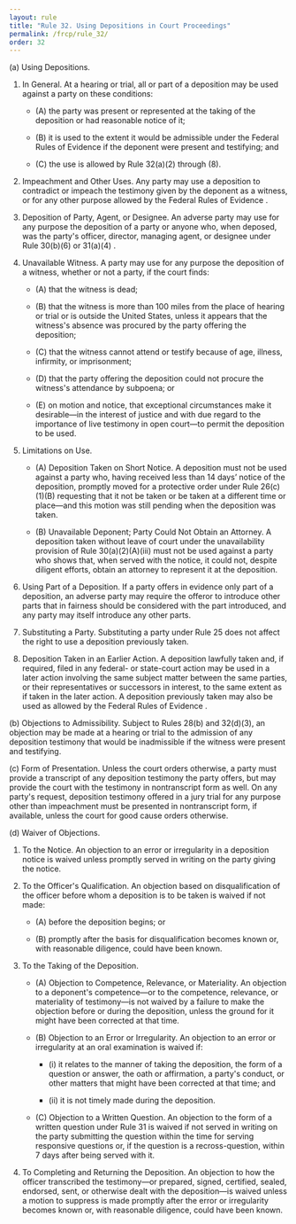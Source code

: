 ```yaml
---
layout: rule
title: "Rule 32. Using Depositions in Court Proceedings"
permalink: /frcp/rule_32/
order: 32
---
```


(a) Using Depositions.


1. In General. At a hearing or trial, all or part of a deposition may be used against a party on these conditions:


    - (A) the party was present or represented at the taking of the deposition or had reasonable notice of it;


    - (B) it is used to the extent it would be admissible under the Federal Rules of Evidence if the deponent were present and testifying; and


    - (C) the use is allowed by Rule 32(a)(2) through (8).


2. Impeachment and Other Uses. Any party may use a deposition to contradict or impeach the testimony given by the deponent as a witness, or for any other purpose allowed by the Federal Rules of Evidence .


3. Deposition of Party, Agent, or Designee. An adverse party may use for any purpose the deposition of a party or anyone who, when deposed, was the party's officer, director, managing agent, or designee under Rule 30(b)(6) or 31(a)(4) .


4. Unavailable Witness. A party may use for any purpose the deposition of a witness, whether or not a party, if the court finds:


    - (A) that the witness is dead;


    - (B) that the witness is more than 100 miles from the place of hearing or trial or is outside the United States, unless it appears that the witness's absence was procured by the party offering the deposition;


    - (C) that the witness cannot attend or testify because of age, illness, infirmity, or imprisonment;


    - (D) that the party offering the deposition could not procure the witness's attendance by subpoena; or


    - (E) on motion and notice, that exceptional circumstances make it desirable—in the interest of justice and with due regard to the importance of live testimony in open court—to permit the deposition to be used.


5. Limitations on Use.


    - (A) Deposition Taken on Short Notice. A deposition must not be used against a party who, having received less than 14 days’ notice of the deposition, promptly moved for a protective order under Rule 26(c)(1)(B) requesting that it not be taken or be taken at a different time or place—and this motion was still pending when the deposition was taken.


    - (B) Unavailable Deponent; Party Could Not Obtain an Attorney. A deposition taken without leave of court under the unavailability provision of Rule 30(a)(2)(A)(iii) must not be used against a party who shows that, when served with the notice, it could not, despite diligent efforts, obtain an attorney to represent it at the deposition.


6. Using Part of a Deposition. If a party offers in evidence only part of a deposition, an adverse party may require the offeror to introduce other parts that in fairness should be considered with the part introduced, and any party may itself introduce any other parts.


7. Substituting a Party. Substituting a party under Rule 25 does not affect the right to use a deposition previously taken.


8. Deposition Taken in an Earlier Action. A deposition lawfully taken and, if required, filed in any federal- or state-court action may be used in a later action involving the same subject matter between the same parties, or their representatives or successors in interest, to the same extent as if taken in the later action. A deposition previously taken may also be used as allowed by the Federal Rules of Evidence .


(b) Objections to Admissibility. Subject to Rules 28(b) and 32(d)(3), an objection may be made at a hearing or trial to the admission of any deposition testimony that would be inadmissible if the witness were present and testifying.


(c) Form of Presentation. Unless the court orders otherwise, a party must provide a transcript of any deposition testimony the party offers, but may provide the court with the testimony in nontranscript form as well. On any party's request, deposition testimony offered in a jury trial for any purpose other than impeachment must be presented in nontranscript form, if available, unless the court for good cause orders otherwise.


(d) Waiver of Objections.


1. To the Notice. An objection to an error or irregularity in a deposition notice is waived unless promptly served in writing on the party giving the notice.


2. To the Officer's Qualification. An objection based on disqualification of the officer before whom a deposition is to be taken is waived if not made:


    - (A) before the deposition begins; or


    - (B) promptly after the basis for disqualification becomes known or, with reasonable diligence, could have been known.


3. To the Taking of the Deposition.


    - (A) Objection to Competence, Relevance, or Materiality. An objection to a deponent's competence—or to the competence, relevance, or materiality of testimony—is not waived by a failure to make the objection before or during the deposition, unless the ground for it might have been corrected at that time.


    - (B) Objection to an Error or Irregularity. An objection to an error or irregularity at an oral examination is waived if:


        - (i) it relates to the manner of taking the deposition, the form of a question or answer, the oath or affirmation, a party's conduct, or other matters that might have been corrected at that time; and


        - (ii) it is not timely made during the deposition.


    - (C) Objection to a Written Question. An objection to the form of a written question under Rule 31 is waived if not served in writing on the party submitting the question within the time for serving responsive questions or, if the question is a recross-question, within 7 days after being served with it.


4. To Completing and Returning the Deposition. An objection to how the officer transcribed the testimony—or prepared, signed, certified, sealed, endorsed, sent, or otherwise dealt with the deposition—is waived unless a motion to suppress is made promptly after the error or irregularity becomes known or, with reasonable diligence, could have been known.
